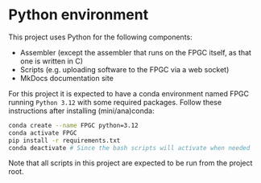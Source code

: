 # Python environment

This project uses Python for the following components:

- Assembler (except the assembler that runs on the FPGC itself, as that one is written in C)
- Scripts (e.g. uploading software to the FPGC via a web socket)
- MkDocs documentation site

For this project it is expected to have a conda environment named FPGC running `Python 3.12` with some required packages.
Follow these instructions after installing (mini/ana)conda:

``` bash
conda create --name FPGC python=3.12
conda activate FPGC
pip install -r requirements.txt
conda deactivate # Since the bash scripts will activate when needed
```

Note that all scripts in this project are expected to be run from the project root.
